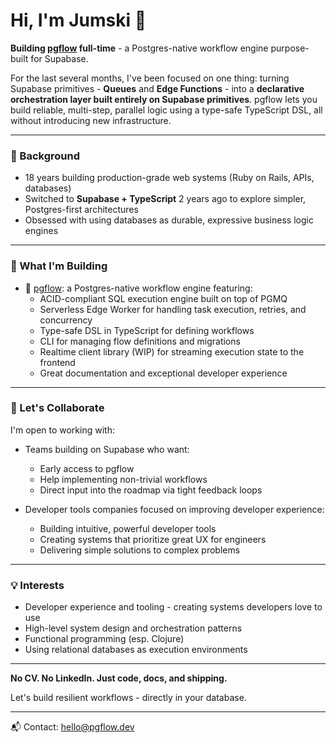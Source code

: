 # Hi, I'm Jumski 👋

**Building [pgflow](https://pgflow.dev) full-time** - a Postgres-native workflow engine purpose-built for Supabase.

For the last several months, I've been focused on one thing: turning Supabase primitives - **Queues** and **Edge Functions** - into a **declarative orchestration layer built entirely on Supabase primitives**. pgflow lets you build reliable, multi-step, parallel logic using a type-safe TypeScript DSL, all without introducing new infrastructure.

---

### 🔧 Background

- 18 years building production-grade web systems (Ruby on Rails, APIs, databases)
- Switched to **Supabase + TypeScript** 2 years ago to explore simpler, Postgres-first architectures
- Obsessed with using databases as durable, expressive business logic engines

---

### 🚧 What I'm Building

- 🚀 [pgflow](https://pgflow.dev): a Postgres-native workflow engine featuring:
  - ACID-compliant SQL execution engine built on top of PGMQ
  - Serverless Edge Worker for handling task execution, retries, and concurrency
  - Type-safe DSL in TypeScript for defining workflows
  - CLI for managing flow definitions and migrations
  - Realtime client library (WIP) for streaming execution state to the frontend
  - Great documentation and exceptional developer experience

---

### 🤝 Let's Collaborate

I'm open to working with:

- Teams building on Supabase who want:

  - Early access to pgflow
  - Help implementing non-trivial workflows
  - Direct input into the roadmap via tight feedback loops

- Developer tools companies focused on improving developer experience:
  - Building intuitive, powerful developer tools
  - Creating systems that prioritize great UX for engineers
  - Delivering simple solutions to complex problems

---

### 💡 Interests

- Developer experience and tooling - creating systems developers love to use
- High-level system design and orchestration patterns
- Functional programming (esp. Clojure)
- Using relational databases as execution environments

---

**No CV. No LinkedIn. Just code, docs, and shipping.**

Let's build resilient workflows - directly in your database.

---

📬 Contact: [hello@pgflow.dev](mailto:owner@pgflow.dev)
